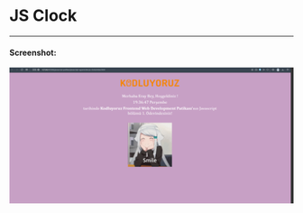 <div style = "border-style: none; border-color: coral;
  border-width: 3px;">
<h1>JS Clock</h1>
<hr/>

<h4 >Screenshot:</h4>


  ![](img/js-clock.jpg)

</div>

